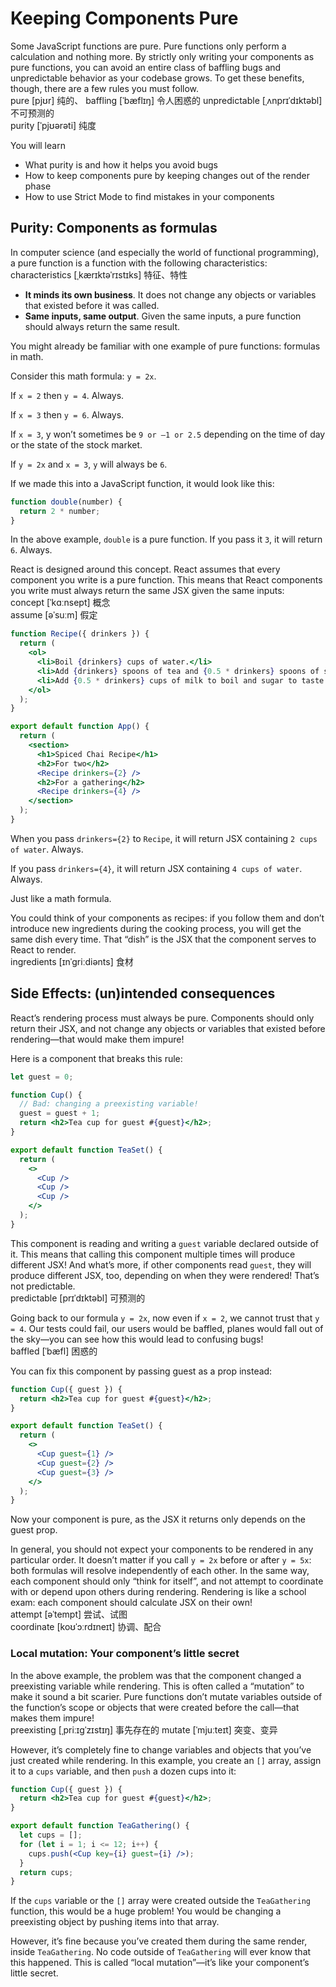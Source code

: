 # Keeping Components Pure
Some JavaScript functions are pure. Pure functions only perform a calculation and nothing more. By strictly only writing your components as pure functions, you can avoid an entire class of baffling bugs and unpredictable behavior as your codebase grows. To get these benefits, though, there are a few rules you must follow.\
pure [pjʊr] 纯的、
baffling [ˈbæflɪŋ] 令人困惑的
unpredictable [ˌʌnprɪˈdɪktəbl] 不可预测的\
purity [ˈpjʊərəti] 纯度

You will learn
- What purity is and how it helps you avoid bugs
- How to keep components pure by keeping changes out of the render phase
- How to use Strict Mode to find mistakes in your components

## Purity: Components as formulas
In computer science (and especially the world of functional programming), a pure function is a function with the following characteristics:\
characteristics [ˌkærɪktəˈrɪstɪks] 特征、特性

- **It minds its own business**. It does not change any objects or variables that existed before it was called.
- **Same inputs, same output**. Given the same inputs, a pure function should always return the same result.

You might already be familiar with one example of pure functions: formulas in math.

Consider this math formula: `y = 2x`.

If `x = 2` then `y = 4`. Always.

If `x = 3` then `y = 6`. Always.

If `x = 3`, y won’t sometimes be `9 or –1 or 2.5` depending on the time of day or the state of the stock market.

If `y = 2x` and `x = 3`, `y` will always be `6`.

If we made this into a JavaScript function, it would look like this:
```jsx
function double(number) {
  return 2 * number;
}
```
In the above example, `double` is a pure function. If you pass it `3`, it will return `6`. Always.

React is designed around this concept. React assumes that every component you write is a pure function. This means that React components you write must always return the same JSX given the same inputs:\
concept [ˈkɑːnsept] 概念\
assume [əˈsuːm] 假定

```jsx
function Recipe({ drinkers }) {
  return (
    <ol>    
      <li>Boil {drinkers} cups of water.</li>
      <li>Add {drinkers} spoons of tea and {0.5 * drinkers} spoons of spice.</li>
      <li>Add {0.5 * drinkers} cups of milk to boil and sugar to taste.</li>
    </ol>
  );
}

export default function App() {
  return (
    <section>
      <h1>Spiced Chai Recipe</h1>
      <h2>For two</h2>
      <Recipe drinkers={2} />
      <h2>For a gathering</h2>
      <Recipe drinkers={4} />
    </section>
  );
}
```
When you pass `drinkers={2}` to `Recipe`, it will return JSX containing `2 cups of water`. Always.

If you pass `drinkers={4}`, it will return JSX containing `4 cups of water`. Always.

Just like a math formula.

You could think of your components as recipes: if you follow them and don’t introduce new ingredients during the cooking process, you will get the same dish every time. That “dish” is the JSX that the component serves to React to render.\
ingredients [ɪnˈɡriːdiənts] 食材

## Side Effects: (un)intended consequences
React’s rendering process must always be pure. Components should only return their JSX, and not change any objects or variables that existed before rendering—that would make them impure!

Here is a component that breaks this rule:
```jsx
let guest = 0;

function Cup() {
  // Bad: changing a preexisting variable!
  guest = guest + 1;
  return <h2>Tea cup for guest #{guest}</h2>;
}

export default function TeaSet() {
  return (
    <>
      <Cup />
      <Cup />
      <Cup />
    </>
  );
}
```
This component is reading and writing a `guest` variable declared outside of it. This means that calling this component multiple times will produce different JSX! And what’s more, if other components read `guest`, they will produce different JSX, too, depending on when they were rendered! That’s not predictable.\
predictable [prɪˈdɪktəbl] 可预测的

Going back to our formula `y = 2x`, now even if `x = 2`, we cannot trust that `y = 4`. Our tests could fail, our users would be baffled, planes would fall out of the sky—you can see how this would lead to confusing bugs!\
baffled [ˈbæfl] 困惑的

You can fix this component by passing guest as a prop instead:
```jsx
function Cup({ guest }) {
  return <h2>Tea cup for guest #{guest}</h2>;
}

export default function TeaSet() {
  return (
    <>
      <Cup guest={1} />
      <Cup guest={2} />
      <Cup guest={3} />
    </>
  );
}
```
Now your component is pure, as the JSX it returns only depends on the guest prop.

In general, you should not expect your components to be rendered in any particular order. It doesn’t matter if you call `y = 2x` before or after `y = 5x`: both formulas will resolve independently of each other. In the same way, each component should only “think for itself”, and not attempt to coordinate with or depend upon others during rendering. Rendering is like a school exam: each component should calculate JSX on their own!\
attempt [əˈtempt] 尝试、试图\
coordinate [koʊˈɔːrdɪneɪt] 协调、配合

### Local mutation: Your component’s little secret
In the above example, the problem was that the component changed a preexisting variable while rendering. This is often called a “mutation” to make it sound a bit scarier. Pure functions don’t mutate variables outside of the function’s scope or objects that were created before the call—that makes them impure!\
preexisting [ˌpriːɪɡˈzɪstɪŋ] 事先存在的
mutate [ˈmjuːteɪt] 突变、变异

However, it’s completely fine to change variables and objects that you’ve just created while rendering. In this example, you create an `[]` array, assign it to a `cups` variable, and then `push` a dozen cups into it:
```jsx
function Cup({ guest }) {
  return <h2>Tea cup for guest #{guest}</h2>;
}

export default function TeaGathering() {
  let cups = [];
  for (let i = 1; i <= 12; i++) {
    cups.push(<Cup key={i} guest={i} />);
  }
  return cups;
}
```
If the `cups` variable or the `[]` array were created outside the `TeaGathering` function, this would be a huge problem! You would be changing a preexisting object by pushing items into that array.

However, it’s fine because you’ve created them during the same render, inside `TeaGathering`. No code outside of `TeaGathering` will ever know that this happened. This is called “local mutation”—it’s like your component’s little secret.
